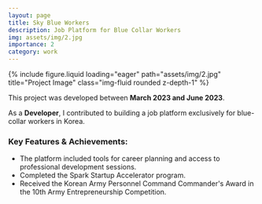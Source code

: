 ```yaml
---
layout: page
title: Sky Blue Workers
description: Job Platform for Blue Collar Workers
img: assets/img/2.jpg
importance: 2
category: work
---
```


<div class="row">
    <div class="col-sm mt-3 mt-md-0">
        {% include figure.liquid loading="eager" path="assets/img/2.jpg" title="Project Image" class="img-fluid rounded z-depth-1" %}
    </div>
</div>

This project was developed between **March 2023 and June 2023**.

As a **Developer**, I contributed to building a job platform exclusively for blue-collar workers in Korea.

### Key Features & Achievements:
- The platform included tools for career planning and access to professional development sessions.
- Completed the Spark Startup Accelerator program.
- Received the Korean Army Personnel Command Commander's Award in the 10th Army Entrepreneurship Competition. 